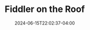 ---
title: Fiddler on the Roof
Theatre: The Island Theater
Venue: The Island Theater
Season: 2024
date: 2024-06-15T22:02:37-04:00
opening_date: 2024-11-08
closing_date: 2024-11-17
showtimes:
  - 2024-11-08 19:30:00
  - 2024-11-09 19:30:00
  - 2024-11-10 14:00:00
  - 2024-11-15 19:30:00
  - 2024-11-16 19:30:00
  - 2024-11-17 14:00:00
featured_image: 
featured_image_alt: 
featured_image_caption: 
featured_image_attr: 
featured_image_attr_link: 
playbill:
Website: 
Tickets: 
show_details: 
cast:
  - Tevye:
    - Mike Fields
    - Andrew Moritz
  - Golde:
    - Mary Roesler
    - Tricia Williams
  - Tzeitel:
    - Ansley Engle
    - Maria Routel Ferguson
  - Hodel:
    - Ellie Shipe
    - Ashlynn Amburgey
  - Chava:
    - Briana Logoinov
    - Jocey Shrader
  - Lazar:
    - Rod Sanford
    - Steve Amburgey
  - Motel:
    - Zach Schaeffer
    - McKayle Calhoun
  - Perchik:
    - Leland Locke
    - Carsten Wulburn
  - Fyedka:
    - James Comiskey
    - Andrew Wulbern
  - Rabbi:
    - Brad Harder
    - Steve Conrad
  - Constable:
    - Chris Castelli
    - Corey Shrader
  - Avram:
    - DeAnna Kirkeby
    - Roger Padgett
  - Mendel:
    - William Benoit
  - Mordcha:
    - Jake Askey
    - Arik Hartman
  - Yussel:
    - Ivy Wurtz
    - Melissa Shrader
  - Nachum:
    - Holly Sanford
    - Kennedy Fulk
  - Yente:
    - Kathryne Allen
    - Becky Dunn
  - Fiddler:
    - Brad Harder
    - Calise Wheeler
  - Sprintze:
    - Piper Pieratt
    - Summer Dunn
  - Grandma:
    - Carolyn Strait
    - Colleen Hunter
  - Bielke:
    - Makenna Harder
    - Mercy Dunn
  - Shaindel:
    - Theresa Buchannan
    - Alyssa Cercere
  - Fruma Sarah:
    - Cindy Baker
    - Kerry Hunter
  - Villagers:
    - Brady Sanford
    - Charli Dunn
    - Timothy Sanford
    - Hadleigh Malone
    - Abrielle Benoit
    - McKinleigh Malone
    - Amber Covey
    - Calleigh Malone
crew:
orchestra:
genres: 
Description: 
---